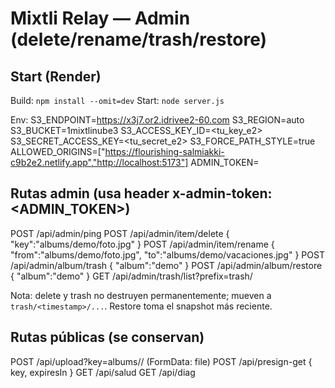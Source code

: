 # Mixtli Relay — Admin (delete/rename/trash/restore)

## Start (Render)
Build: `npm install --omit=dev`
Start: `node server.js`

Env:
S3_ENDPOINT=https://x3j7.or2.idrivee2-60.com
S3_REGION=auto
S3_BUCKET=1mixtlinube3
S3_ACCESS_KEY_ID=<tu_key_e2>
S3_SECRET_ACCESS_KEY=<tu_secret_e2>
S3_FORCE_PATH_STYLE=true
ALLOWED_ORIGINS=["https://flourishing-salmiakki-c9b2e2.netlify.app","http://localhost:5173"]
ADMIN_TOKEN=<pon-un-token-fuerte>

## Rutas admin (usa header x-admin-token: <ADMIN_TOKEN>)
POST /api/admin/ping
POST /api/admin/item/delete   { "key":"albums/demo/foto.jpg" }
POST /api/admin/item/rename   { "from":"albums/demo/foto.jpg", "to":"albums/demo/vacaciones.jpg" }
POST /api/admin/album/trash   { "album":"demo" }
POST /api/admin/album/restore { "album":"demo" }
GET  /api/admin/trash/list?prefix=trash/

Nota: delete y trash no destruyen permanentemente; mueven a `trash/<timestamp>/...`. Restore toma el snapshot más reciente.

## Rutas públicas (se conservan)
POST /api/upload?key=albums/<album>/<archivo>  (FormData: file)
POST /api/presign-get { key, expiresIn }
GET  /api/salud
GET  /api/diag
